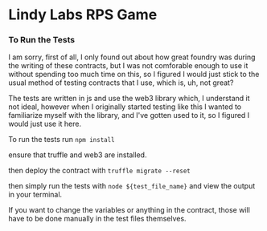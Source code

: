 # Lindy Labs RPS Game 

### To Run the Tests

I am sorry, first of all, I only found out about how great foundry was during the 
writing of these contracts, but I was not comforable enough to use it without 
spending too much time on this, so I figured I would just stick to the usual method
of testing contracts that I use, which is, uh, not great? 

The tests are written in js and use the web3 library which, I understand it not ideal, 
however when I originally started testing like this I wanted to familiarize myself 
with the library, and I've gotten used to it, so I figured I would just use it here. 

To run the tests run ```npm install``` 

ensure that truffle and web3 are installed. 

then deploy the contract with ```truffle migrate --reset``` 

then simply run the tests with ```node ${test_file_name}``` and view the output in 
your terminal. 

If you want to change the variables or anything in the contract, those
will have to be done manually in the test files themselves. 
